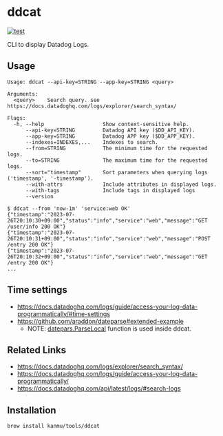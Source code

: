 # ddcat

[![test](https://github.com/kanmu/ddcat/actions/workflows/build.yml/badge.svg)](https://github.com/kanmu/ddcat/actions/workflows/build.yml)

CLI to display Datadog Logs.

## Usage

```
Usage: ddcat --api-key=STRING --app-key=STRING <query>

Arguments:
  <query>    Search query. see https://docs.datadoghq.com/logs/explorer/search_syntax/

Flags:
  -h, --help                   Show context-sensitive help.
      --api-key=STRING         Datadog API key ($DD_API_KEY).
      --app-key=STRING         Datadog APP key ($DD_APP_KEY).
      --indexes=INDEXES,...    Indexes to search.
      --from=STRING            The minimum time for the requested logs.
      --to=STRING              The maximum time for the requested logs.
      --sort="timestamp"       Sort parameters when querying logs ('timestamp', '-timestamp').
      --with-attrs             Include attributes in displayed logs.
      --with-tags              Include tags in displayed logs
      --version
```

```
$ ddcat --from 'now-1m' 'service:web OK'
{"timestamp":"2023-07-26T20:10:30+09:00","status":"info","service":"web","message":"GET /user/info 200 OK"}
{"timestamp":"2023-07-26T20:10:31+09:00","status":"info","service":"web","message":"POST /entry 200 OK"}
{"timestamp":"2023-07-26T20:10:32+09:00","status":"info","service":"web","message":"GET /entry 200 OK"}
...
```

## Time settings

- https://docs.datadoghq.com/logs/guide/access-your-log-data-programmatically/#time-settings
- https://github.com/araddon/dateparse#extended-example
  - NOTE: [datepars.ParseLocal](https://pkg.go.dev/github.com/araddon/dateparse#ParseLocal) function is used inside ddcat.

## Related Links

* https://docs.datadoghq.com/logs/explorer/search_syntax/
* https://docs.datadoghq.com/logs/guide/access-your-log-data-programmatically/
* https://docs.datadoghq.com/api/latest/logs/#search-logs

## Installation

```
brew install kanmu/tools/ddcat
```
